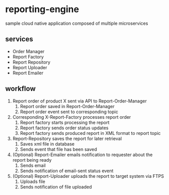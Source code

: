 # reporting-engine
sample cloud native application composed of multiple microservices

## services
- Order Manager
- Report Factory
- Report Repository
- Report Uploader
- Report Emailer

## workflow
1. Report order of product X sent via API to Report-Order-Manager
   1.	Report order saved in Report-Order-Manager
   1.	Report order event sent to corresponding topic
1. Corresponding X-Report-Factory processes report order
   1.	Report factory starts processing the report
   1.	Report factory sends order status updates 
   1.	Report factory sends produced report in XML format to report topic
1. Report-Repository saves the report for later retrieval
    1. Saves xml file in database
    1. Sends event that file has been saved
1. (Optional) Report-Emailer emails notification to requester about the report being ready
    1. Sends email 
    1. Sends notification of email-sent status event
1. (Optional) Report-Uploader uploads the report to target system via FTPS
    1. Uploads file
    1. Sends notification of file uploaded
